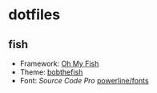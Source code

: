 dotfiles
========

fish
----

 * Framework: [Oh My Fish][oh-my-fish]
 * Theme: [bobthefish][bobthefish]
 * Font: *Source Code Pro* [powerline/fonts][powerline-fonts]

[oh-my-fish]: https://github.com/oh-my-fish/oh-my-fish
[bobthefish]: https://github.com/oh-my-fish/theme-bobthefish
[powerline-fonts]: https://github.com/powerline/fonts
